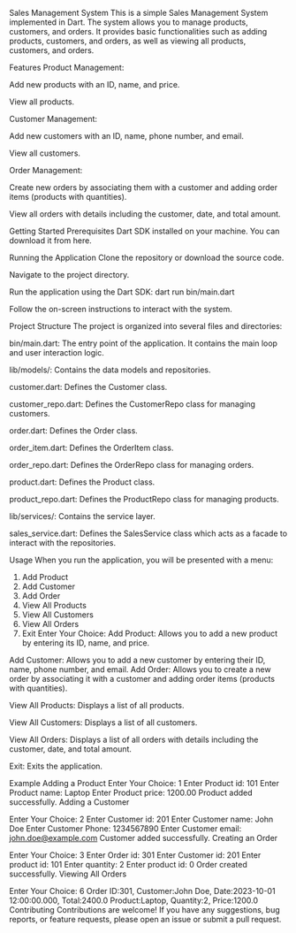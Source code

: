 Sales Management System
This is a simple Sales Management System implemented in Dart. The system allows you to manage products, customers, and orders. It provides basic functionalities such as adding products, customers, and orders, as well as viewing all products, customers, and orders.

Features
Product Management:

Add new products with an ID, name, and price.

View all products.

Customer Management:

Add new customers with an ID, name, phone number, and email.

View all customers.

Order Management:

Create new orders by associating them with a customer and adding order items (products with quantities).

View all orders with details including the customer, date, and total amount.

Getting Started
Prerequisites
Dart SDK installed on your machine. You can download it from here.

Running the Application
Clone the repository or download the source code.

Navigate to the project directory.

Run the application using the Dart SDK:
dart run bin/main.dart

Follow the on-screen instructions to interact with the system.

Project Structure
The project is organized into several files and directories:

bin/main.dart: The entry point of the application. It contains the main loop and user interaction logic.

lib/models/: Contains the data models and repositories.

customer.dart: Defines the Customer class.

customer_repo.dart: Defines the CustomerRepo class for managing customers.

order.dart: Defines the Order class.

order_item.dart: Defines the OrderItem class.

order_repo.dart: Defines the OrderRepo class for managing orders.

product.dart: Defines the Product class.

product_repo.dart: Defines the ProductRepo class for managing products.

lib/services/: Contains the service layer.

sales_service.dart: Defines the SalesService class which acts as a facade to interact with the repositories.

Usage
When you run the application, you will be presented with a menu:

1. Add Product
2. Add Customer
3. Add Order
4. View All Products
5. View All Customers
6. View All Orders
0. Exit
Enter Your Choice:
Add Product: Allows you to add a new product by entering its ID, name, and price.

Add Customer: Allows you to add a new customer by entering their ID, name, phone number, and email.
Add Order: Allows you to create a new order by associating it with a customer and adding order items (products with quantities).

View All Products: Displays a list of all products.

View All Customers: Displays a list of all customers.

View All Orders: Displays a list of all orders with details including the customer, date, and total amount.

Exit: Exits the application.

Example
Adding a Product
Enter Your Choice: 1
Enter Product id: 101
Enter Product name: Laptop
Enter Product price: 1200.00
Product added successfully.
Adding a Customer

Enter Your Choice: 2
Enter Customer id: 201
Enter Customer name: John Doe
Enter Customer Phone: 1234567890
Enter Customer email: john.doe@example.com
Customer added successfully.
Creating an Order

Enter Your Choice: 3
Enter Order id: 301
Enter Customer id: 201
Enter product id: 101
Enter quantity: 2
Enter product id: 0
Order created successfully.
Viewing All Orders

Enter Your Choice: 6
Order ID:301, Customer:John Doe, Date:2023-10-01 12:00:00.000, Total:2400.0
Product:Laptop, Quantity:2, Price:1200.0
Contributing
Contributions are welcome! If you have any suggestions, bug reports, or feature requests, please open an issue or submit a pull request.

